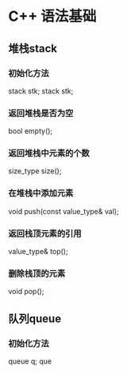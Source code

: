 # C++ 语法基础
## 堆栈stack
### 初始化方法
stack<int> stk;
stack<string> stk;
### 返回堆栈是否为空
bool empty();
### 返回堆栈中元素的个数
size_type size();
### 在堆栈中添加元素
void push(const value_type& val);
### 返回栈顶元素的引用
value_type& top();
### 删除栈顶的元素
void pop();
## 队列queue
### 初始化方法
queue<int> q;
que
